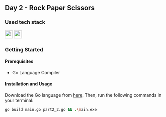 ## Day 2 - Rock Paper Scissors

### Used tech stack

<img src="https://img.shields.io/badge/Go-00ADD8?style=for-the-badge&logo=go&logoColor=white" height=25></img>
<img src="https://img.shields.io/badge/Visual_Studio_Code-0078D4?style=for-the-badge&logo=visual%20studio%20code&logoColor=white" height=25></img>


### Getting Started

#### Prerequisites
* Go Language Compiler

#### Installation and Usage
Download the Go language from [here](https://golang.org/dl/). Then, run the following commands in your terminal:

```bash
go build main.go part2_2.go && .\main.exe
```
